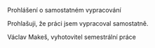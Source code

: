 Prohlášení o samostatném vypracování

Prohlašuji, že práci jsem vypracoval samostatně.

Václav Makeš,
vyhotovitel semestrální práce